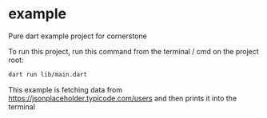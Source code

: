 # example

Pure dart example project for cornerstone

To run this project, run this command from the terminal / cmd on the project root:

```sh
dart run lib/main.dart
```

This example is fetching data from https://jsonplaceholder.typicode.com/users and then prints it into the terminal